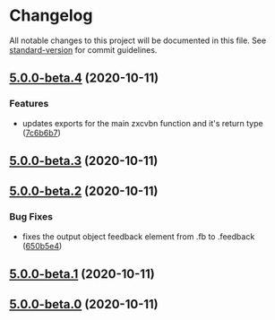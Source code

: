 # Changelog

All notable changes to this project will be documented in this file. See [standard-version](https://github.com/conventional-changelog/standard-version) for commit guidelines.

## [5.0.0-beta.4](https://github.com/trichards57/zxcvbn/compare/v5.0.0-beta.3...v5.0.0-beta.4) (2020-10-11)


### Features

* updates exports for the main zxcvbn function and it's return type ([7c6b6b7](https://github.com/trichards57/zxcvbn/commit/7c6b6b77fbeebba8fa0897be6adbe5d314fa9e56))

## [5.0.0-beta.3](https://github.com/trichards57/zxcvbn/compare/v5.0.0-beta.2...v5.0.0-beta.3) (2020-10-11)

## [5.0.0-beta.2](https://github.com/trichards57/zxcvbn/compare/v5.0.0-beta.1...v5.0.0-beta.2) (2020-10-11)


### Bug Fixes

* fixes the output object feedback element from .fb to .feedback ([650b5e4](https://github.com/trichards57/zxcvbn/commit/650b5e4f07e03c7c4eb3371690fb30bdac7044f0))

## [5.0.0-beta.1](https://github.com/trichards57/zxcvbn/compare/v5.0.0-beta.0...v5.0.0-beta.1) (2020-10-11)

## [5.0.0-beta.0](https://github.com/trichards57/zxcvbn/compare/v4.4.2...v5.0.0-beta.0) (2020-10-11)
